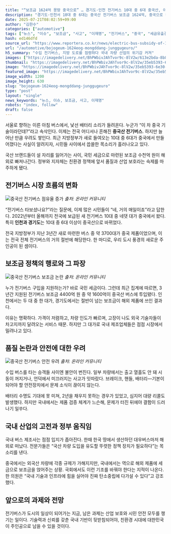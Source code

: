 ```yaml
---
title: "“보조금 1624억 몽땅 중국으로” … 경기도·인천 전기버스 10대 중 6대 중국산, 이재명 “국내기업 타격” 강력 질책"
description: "경기도·인천서 10대 중 6대는 중국산 전기버스 보조금 1624억, 중국으로 흘러 잇따른 고장·사고에 승객 불안 커져 ..."
date: 2025-07-21T08:02:59+09:00
author: "김한수"
categories: ["automotive"]
tags: ["뉴스", "이슈", "보조금", "사고", "이재명", "전기버스", "중국", "세금유출경보", "국산보호정책"]
hash: ed146dfd
source_url: "https://www.reportera.co.kr/news/electric-bus-subsidy-of-162-4-billion-won-to-china/"
url: "/automotive/bojogeum-1624eog-mongddang-junggugeuro/"
h5_summary: "수입 전기버스, 지방 도로를 점령하다 국내 차량 산업의 위기감 커져"
images: ["https://imagedelivery.net/BhPWbivJAhTvor9c-8lV2w/613e2bda-8b85-49e7-1d1c-e4b65620d900/public", "https://imagedelivery.net/BhPWbivJAhTvor9c-8lV2w/35eb5393-6e30-4c94-9a70-57855e749d00/public", "https://imagedelivery.net/BhPWbivJAhTvor9c-8lV2w/ec215b20-ef78-4f40-c4cd-fb29dc04cf00/public", "https://imagedelivery.net/BhPWbivJAhTvor9c-8lV2w/c9bb6bef-a3bd-4a3e-367d-1ec362d62800/public"]
thumbnail: "https://imagedelivery.net/BhPWbivJAhTvor9c-8lV2w/35eb5393-6e30-4c94-9a70-57855e749d00/public"
image: "https://imagedelivery.net/BhPWbivJAhTvor9c-8lV2w/35eb5393-6e30-4c94-9a70-57855e749d00/public"
featured_image: "https://imagedelivery.net/BhPWbivJAhTvor9c-8lV2w/35eb5393-6e30-4c94-9a70-57855e749d00/public"
image_width: 1200
image_height: 630
slug: "bojogeum-1624eog-mongddang-junggugeuro"
type: "post"
layout: "single"
news_keywords: "뉴스, 이슈, 보조금, 사고, 이재명"
robots: "index, follow"
draft: false
---
```


서울로 향하는 이른 아침 버스에서, 낯선 배터리 소리가 들려온다. 누군가 “이 차 중국 기술이라던데?”라고 속삭인다. 이제는 전국 어디서나 흔해진 **중국산 전기버스**. 하지만 늘어난 만큼 우려도 쌓인다. 최근 지방정부가 새로 들여오는 10대 중 6대가 중국에서 만들어졌다는 사실이 알려지자, 시민들 사이에서 씁쓸한 목소리가 흘러나오고 있다.

국산 브랜드들이 설 자리를 잃어가는 사이, 국민 세금으로 마련된 보조금 수천억 원이 해외로 빠져나간다. 정부와 지자체는 친환경 정책에 앞서 품질과 산업 보호라는 숙제를 마주하게 됐다.

## 전기버스 시장 흐름의 변화

![중국산 전기버스 점유율 증가](https://imagedelivery.net/BhPWbivJAhTvor9c-8lV2w/c9bb6bef-a3bd-4a3e-367d-1ec362d62800/public)
*출처: 온라인 커뮤니티*


“전기버스 타보셨나요?”라는 질문에, 이제 많은 시민들이 “네, 거의 매일이죠”라고 답한다. 2022년부터 올해까지 전국에 보급된 새 전기버스 10대 중 네댓 대가 중국에서 왔다. 특히 **인천과 경기도**는 10대 중 6대 이상이 중국산으로 바뀌었다.

전국 지방정부가 지난 3년간 새로 마련한 버스 중 약 3700대가 중국 제품이었으며, 이는 전국 전체 전기버스의 거의 절반에 해당한다. 한 마디로, 우리 도시 풍경의 새로운 주인공이 된 셈이다.

## 보조금 정책의 행로와 그 파장

![중국산 전기버스 보조금 논란](https://imagedelivery.net/BhPWbivJAhTvor9c-8lV2w/ec215b20-ef78-4f40-c4cd-fb29dc04cf00/public)
*출처: 온라인 커뮤니티*


누가 전기버스 구입을 지원하는가? 바로 국민 세금이다. 그런데 최근 집계에 따르면, 3년간 지원된 전기버스 보조금 4400억 원 중 약 1600억이 중국산 버스에 투입됐다. 인천에서는 두 대 중 한 대가, 경기도에서는 절반이 넘는 보조금이 해외 제품에 쓰인 결과다.

이유는 명확하다. 가격이 저렴하고, 차량 인도가 빠르며, 고장이 나도 외국 기술자들이 차고지까지 달려오는 서비스 때문. 하지만 그 대가로 국내 제조업체들은 점점 시장에서 밀려나고 있다.

## 품질 논란과 안전에 대한 우려

![중국산 전기버스 안전 우려](https://imagedelivery.net/BhPWbivJAhTvor9c-8lV2w/613e2bda-8b85-49e7-1d1c-e4b65620d900/public)
*출처: 온라인 커뮤니티*


수입 버스를 타는 승객들 사이엔 불안이 번진다. 일부 차량에서는 출고 열흘도 안 돼 시동이 꺼지거나, 언덕에서 미끄러지는 사고가 잇따랐다. 브레이크, 핸들, 배터리—기본이 되어야 할 안전장치에서 문제 소식이 끊이지 않는다.

배터리 수명도 기대에 못 미쳐, 2년을 채우지 못하는 경우가 있었고, 심지어 대량 리콜도 발생했다. 하지만 국내에서는 제품 검증 체계가 느슨해, 문제가 터진 뒤에야 결함이 드러나기 일쑤다.

## 국내 산업의 고전과 정부 움직임

국내 버스 제조사는 점점 입지가 좁아진다. 한때 한국 땅에서 생산하던 대우버스마저 해외로 떠났다. 전문가들은 “국산 차량 도입을 유도할 뚜렷한 정책 장치가 필요하다”는 목소리를 낸다.

중국에서는 외국산 차량에 각종 규제가 가해지지만, 국내에서는 역으로 해외 제품에 세금으로 보조금을 얹어주는 상황. 국회에서도 이런 기조를 바꿔야 한다는 지적이 나온다. 한 의원은 “국내 기술과 인프라에 힘을 실어야 진짜 탄소중립에 다가설 수 있다”고 강조했다.

## 앞으로의 과제와 전망

전기버스가 도시의 일상이 되어가는 지금, 남은 과제는 산업 보호와 시민 안전 모두를 챙기는 일이다. 기술력과 신뢰를 갖춘 국내 기반이 뒷받침되어야, 친환경 시대에 대한민국이 주인공으로 남을 수 있을 것이다.
